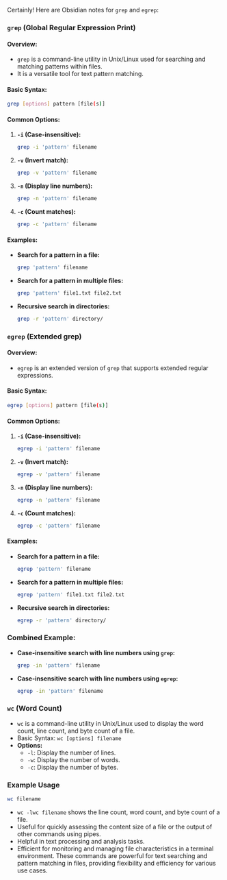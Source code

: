 Certainly! Here are Obsidian notes for `grep` and `egrep`:

### `grep` (Global Regular Expression Print)

#### Overview:
- `grep` is a command-line utility in Unix/Linux used for searching and matching patterns within files.
- It is a versatile tool for text pattern matching.

#### Basic Syntax:
```bash
grep [options] pattern [file(s)]
```

#### Common Options:

1. **`-i` (Case-insensitive):**
   ```bash
   grep -i 'pattern' filename
   ```
   
2. **`-v` (Invert match):**
   ```bash
   grep -v 'pattern' filename
   ```

3. **`-n` (Display line numbers):**
   ```bash
   grep -n 'pattern' filename
   ```

4. **`-c` (Count matches):**
   ```bash
   grep -c 'pattern' filename
   ```

#### Examples:

- **Search for a pattern in a file:**
  ```bash
  grep 'pattern' filename
  ```

- **Search for a pattern in multiple files:**
  ```bash
  grep 'pattern' file1.txt file2.txt
  ```

- **Recursive search in directories:**
  ```bash
  grep -r 'pattern' directory/
  ```

### `egrep` (Extended grep)

#### Overview:
- `egrep` is an extended version of `grep` that supports extended regular expressions.

#### Basic Syntax:
```bash
egrep [options] pattern [file(s)]
```

#### Common Options:

1. **`-i` (Case-insensitive):**
   ```bash
   egrep -i 'pattern' filename
   ```

2. **`-v` (Invert match):**
   ```bash
   egrep -v 'pattern' filename
   ```

3. **`-n` (Display line numbers):**
   ```bash
   egrep -n 'pattern' filename
   ```

4. **`-c` (Count matches):**
   ```bash
   egrep -c 'pattern' filename
   ```

#### Examples:

- **Search for a pattern in a file:**
  ```bash
  egrep 'pattern' filename
  ```

- **Search for a pattern in multiple files:**
  ```bash
  egrep 'pattern' file1.txt file2.txt
  ```

- **Recursive search in directories:**
  ```bash
  egrep -r 'pattern' directory/
  ```

### Combined Example:

- **Case-insensitive search with line numbers using `grep`:**
  ```bash
  grep -in 'pattern' filename
  ```

- **Case-insensitive search with line numbers using `egrep`:**
  ```bash
  egrep -in 'pattern' filename
  ```

### `wc` (Word Count)

- `wc` is a command-line utility in Unix/Linux used to display the word count, line count, and byte count of a file.
- Basic Syntax: `wc [options] filename`
- **Options:**
  - `-l`: Display the number of lines.
  - `-w`: Display the number of words.
  - `-c`: Display the number of bytes.
### Example Usage

```bash
wc filename

```


- `wc -lwc filename` shows the line count, word count, and byte count of a file.
- Useful for quickly assessing the content size of a file or the output of other commands using pipes.
- Helpful in text processing and analysis tasks.
- Efficient for monitoring and managing file characteristics in a terminal environment.
These commands are powerful for text searching and pattern matching in files, providing flexibility and efficiency for various use cases.

